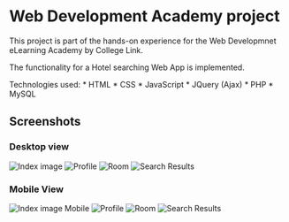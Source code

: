 # Web Development Academy project
This project is part of the hands-on experience for the Web Developmnet eLearning Academy by College Link.

The functionality for a Hotel searching Web App is implemented.

Technologies used:
    * HTML
    * CSS
    * JavaScript
    * JQuery (Ajax)
    * PHP
    * MySQL

## Screenshots ##

### Desktop view ###

![Index image](.media/index.png)
![Profile](.media/profile.gif)
![Room](.media/room_ajax.gif)
![Search Results](.media/search_results.gif)

### Mobile View ###

![Index image Mobile](.media/index-mobile.png)
![Profile](.media/profile_mobile.gif)
![Room](.media/room_ajax_mobile.gif)
![Search Results](.media/search_results_mobile.gif)

